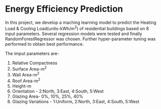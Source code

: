 # Energy Efficiency Prediction
In this project, we develop a maching  learning model to predict the Heating Load & Cooling Load(units-kWh/m<sup>2</sup>) of residential buildings based on 8 input parameters. Several regression models were tested and finally RandomForestRegressor was chosen. Further hyper-parameter tuning was performed to obtain best performance.

The imput parameters are-
1. Relative Compactness
2. Surface Area-m<sup>2</sup>
3. Wall Area-m<sup>2</sup>
4. Roof Area-m<sup>2</sup>
5. Height-m
6. Orientation - 2:North, 3:East, 4:South, 5:West
7. Glazing Area- 0%, 10%, 25%, 40%
8. Glazing Variations - 1:Uniform, 2:North, 3:East, 4:South, 5:West
